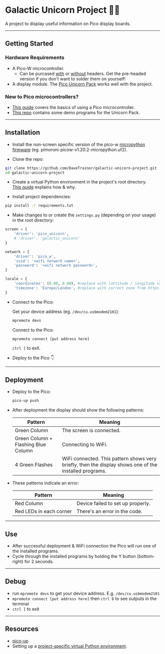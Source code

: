 # Galactic Unicorn Project 🦄🌟

A project to display useful information on Pico display boards.

---

## Getting Started

### Hardware Requirements

- A Pico-W microcontroller.
  - Can be purcased [with](https://shop.pimoroni.com/products/raspberry-pi-pico-w?variant=40454061752403) or [without](https://shop.pimoroni.com/products/raspberry-pi-pico?variant=32402092294227) headers. Get the pre-headed version if you don't want to solder them on yourself!
- A display module. The [Pico Unicorn Pack](https://shop.pimoroni.com/products/pico-unicorn-pack?variant=32369501306963) works well with the project.


### New to Pico microcontrollers?

- [This guide](https://learn.pimoroni.com/article/getting-started-with-pico) covers the basics of using a Pico microcontroller.
- [This repo](https://github.com/pimoroni/pimoroni-pico/tree/main/micropython/examples/pico_unicorn) contains some demo programs for the Unicorn Pack.

---

## Installation

- Install the non-screen specific version of the pico-w [micropython firmware](https://github.com/pimoroni/pimoroni-pico/blob/main/setting-up-micropython.md) (eg. pimoroni-picow-v1.20.2-micropython.uf2).

- Clone the repo:
```bash
git clone https://github.com/DaveTrainor/galactic-unicorn-project.git
cd galactic-unicorn-project
```

- Create a virtual Python environment in the project's root directory.  
[This guide](https://www.freecodecamp.org/news/how-to-setup-virtual-environments-in-python/) explains how & why.

- Install project dependencies:
```bash
pip install -r requirements.txt
```

- Make changes to or create the `settings.py` (depending on your usage) in the root directory:

```python
screen = {
    'driver': 'pico_unicorn',
    # 'driver': 'galactic_unicorn'
}

network = {
    'driver': 'pico_w',
    'ssid': '<wifi network name>',
    'password': '<wifi network password>',
}

locale = {
    'coordinates': (0.00, 0.00), #replace with lattitude / longitude values (Google maps)
    'timezone': 'Europe/London', #replace with correct zone from https://worldtimeapi.org/api/timezone/
}
```

- Connect to the Pico:  
  
  Get your device address (eg. `/dev/cu.usbmodem2101`):
  
  
  ```bash
  mpremote devs
  ``` 

   Connect to the Pico:
  ```bash
  mpremote connect [put address here]
  ```

  `ctrl ]` to exit.
- Deploy to the Pico 👇

---

## Deployment

- Deploy to the Pico:

  ```bash
  pico-up push
  ```

- After deployment the display should show the following patterns:

  |Pattern|Meaning|
  |-|-|
  |Green Column|The screen is connected.|
  |Green Column + Flashing Blue Column| Connecting to WiFi.|
  |4 Green Flashes| WiFi connected. This pattern shows very briefly, then the display shows one of the installed programs.|

- These patterns indicate an error:

  |Pattern|Meaning|
  |-|-|
  |Red Column|Device failed to set up properly.|
  |Red LEDs in each corner|There's an error in the code.|

---

## Use

- After successful deployment & WiFi connection the Pico will run one of the installed programs.
- Cycle through the installed programs by holding the Y button (bottom-right) for 2 seconds.

---

## Debug

* run `mpremote devs` to get your device address. E.g. `/dev/cu.usbmodem2101`
* `mpremote connect [put address here]`  then `ctrl D` to see outputs in the terminal
* `ctrl ]` to exit

---

## Resources

- [pico-up](https://pypi.org/project/pico-up/)
- Setting up a [project-specific virtual Python environment](https://www.freecodecamp.org/news/how-to-setup-virtual-environments-in-python/).
